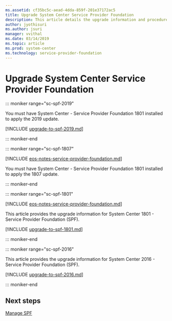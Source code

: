 ```yaml
---
ms.assetid: cf35bc5c-aead-4dda-859f-201e37172ac5
title: Upgrade System Center Service Provider Foundation
description: This article details the upgrade information and procedures for Service Provider Foundation
author: jyothisuri
ms.author: jsuri
manager: vvithal
ms.date: 03/14/2019
ms.topic: article
ms.prod: system-center
ms.technology: service-provider-foundation
---
```


# Upgrade System Center Service Provider Foundation

::: moniker range="sc-spf-2019"

You must have System Center - Service Provider Foundation 1801 installed to apply the 2019 update.

[!INCLUDE [upgrade-to-spf-2019.md](../includes/upgrade-to-spf-2019.md)]

::: moniker-end

::: moniker range="sc-spf-1807"

[!INCLUDE [eos-notes-service-provider-foundation.md](../includes/eos-notes-service-provider-foundation.md)]

You must have System Center - Service Provider Foundation 1801 installed to apply the 1807 update.

::: moniker-end

::: moniker range="sc-spf-1801"

[!INCLUDE [eos-notes-service-provider-foundation.md](../includes/eos-notes-service-provider-foundation.md)]

This article provides the upgrade information for System Center 1801 - Service Provider Foundation (SPF).

[!INCLUDE [upgrade-to-spf-1801.md](../includes/upgrade-to-spf-1801.md)]

::: moniker-end

::: moniker range="sc-spf-2016"

This article provides the upgrade information for System Center 2016 - Service Provider Foundation (SPF).

[!INCLUDE [upgrade-to-spf-2016.md](../includes/upgrade-to-spf-2016.md)]

::: moniker-end

## Next steps
[Manage SPF](manage-tenants.md)
